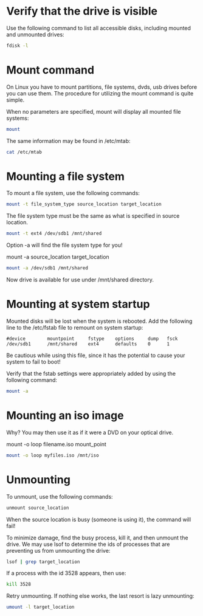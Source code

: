 <h1>Verify that the drive is visible</h1>
Use the following command to list all accessible disks, including mounted and unmounted drives: 

```bash
fdisk -l
```

<h1>Mount command</h1>

On Linux you have to mount partitions, file systems, dvds, usb drives before you can use them.
The procedure for utilizing the mount command is quite simple.

When no parameters are specified, mount will display all mounted file systems:

```bash
mount
```

The same information may be found in /etc/mtab:

```bash
cat /etc/mtab
```

<h1>Mounting a file system</h1>

To mount a file system, use the following commands:

```bash
mount -t file_system_type source_location target_location
```

The file system type must be the same as what is specified in source location.

```bash
mount -t ext4 /dev/sdb1 /mnt/shared
```

Option -a will find the file system type for you!

mount -a source_location target_location

```bash
mount -a /dev/sdb1 /mnt/shared
```

Now drive is available for use under /mnt/shared directory.

<h1>Mounting at system startup</h1>

Mounted disks will be lost when the system is rebooted. Add the following line to the /etc/fstab file to remount on system startup: 
 
```
#device        mountpoint     fstype    options     dump   fsck
/dev/sdb1      /mnt/shared    ext4      defaults    0      1
```

Be cautious while using this file, since it has the potential to cause your system to fail to boot!

Verify that the fstab settings were appropriately added by using the following command: 

```bash
mount -a
```

<h1>Mounting an iso image </h1>

Why? You may then use it as if it were a DVD on your optical drive.

mount -o loop filename.iso mount_point

```bash
mount -o loop myfiles.iso /mnt/iso
```

<h1>Unmounting</h1>

To unmount, use the following commands:

```bash
unmount source_location
```

When the source location is busy (someone is using it), the command will fail!

To minimize damage, find the busy process, kill it, and then unmount the drive. We may use lsof to determine the ids of processes that are preventing us from unmounting the drive: 

```bash
lsof | grep target_location
```

If a process with the id 3528 appears, then use: 

```bash
kill 3528
```

Retry unmounting. If nothing else works, the last resort is lazy unmounting:

```bash
umount -l target_location
```
